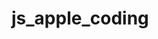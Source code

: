 # js_apple_coding

<script src="https://gist.github.com/dong-hei/6e65fae8ff739394565347b9718de8ba.js"></script>
